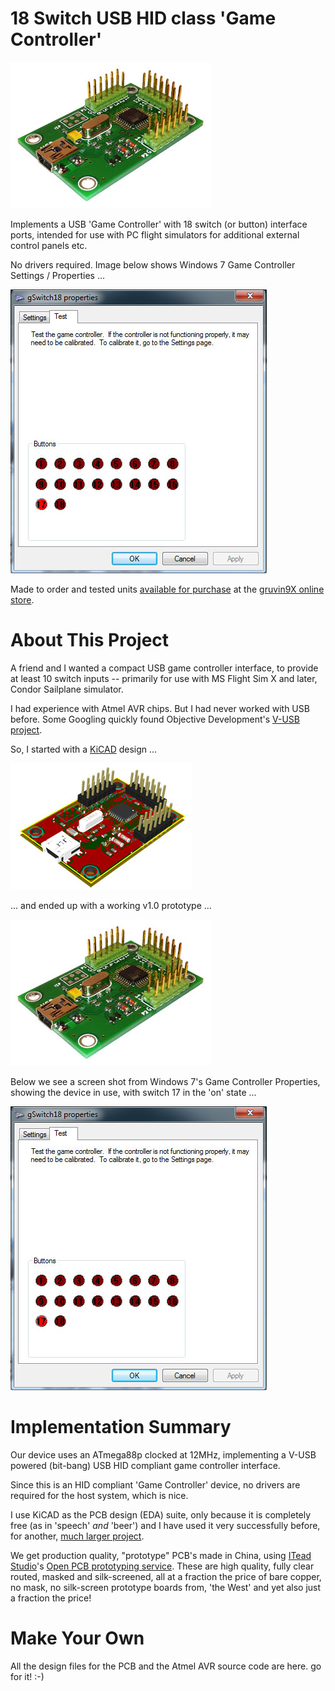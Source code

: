 # 18 Switch USB HID class 'Game Controller'

![](images/prototype_v1-0.jpg)

Implements a USB 'Game Controller' with 18 switch (or button) interface ports, intended 
for use with PC flight simulators for additional external control panels etc.

No drivers required. Image below shows Windows 7 Game Controller Settings / Properties ...

![](images/prototype_v1-0-Windows.jpg)

Made to order and tested units [available for purchase](http://gruvin9x.com/shop/electronics/23-gswitch18-usb-switch-game-controller.html) at
the [gruvin9X online store](http://gruvin9x.com/).

# About This Project

A friend and I wanted a compact USB game controller interface, to provide at
least 10 switch inputs -- primarily for use with MS Flight Sim X and later, Condor Sailplane simulator.

I had experience with Atmel AVR chips. But I had never worked with USB before. Some Googling quickly 
found Objective Development's [V-USB project](http://www.obdev.at/products/vusb/index.html).

So, I started with a [KiCAD](http://www.kicad-pcb.org) design ...

![](images/prototype_v1-0-KiCAD.jpg)

... and ended up with a working v1.0 prototype ...

![](images/prototype_v1-0.jpg)

Below we see a screen shot from Windows 7's Game Controller Properties, showing
the device in use, with switch 17 in the 'on' state ...


![](images/prototype_v1-0-Windows.jpg)

# Implementation Summary

Our device uses an ATmega88p clocked at 12MHz, implementing a V-USB powered
(bit-bang) USB HID compliant game controller interface.

Since this is an HID compliant 'Game Controller' device, no drivers are
required for the host system, which is nice.

I use KiCAD as the PCB design (EDA) suite, only because it is completely free
(as in 'speech' _and_ 'beer') and I have used it very successfully before, for
another, [much larger project](https://github.com/gruvin/gruvin9x).

We get production quality, "prototype" PCB's made in China, using [ITead Studio](http://imall.iteadstudio.com/)'s 
[Open PCB prototyping service](http://imall.iteadstudio.com/open-pcb/pcb-prototyping.html).
These are high quality, fully clear routed, masked and silk-screened, all at a
fraction the price of bare copper, no mask, no silk-screen prototype boards
from, 'the West' and yet also just a fraction the price!

# Make Your Own
All the design files for the PCB and the Atmel AVR source code are here. go for it! :-)

